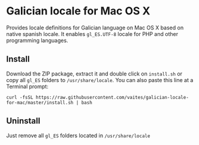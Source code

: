 Galician locale for Mac OS X
============================

Provides locale definitions for Galician language on Mac OS X based on native spanish locale. It enables `gl_ES.UTF-8` locale for PHP and other programming languages.

Install
-------

Download the ZIP package, extract it and double click on `install.sh` or copy all `gl_ES` folders to `/usr/share/locale`. You can also paste this line at a Terminal prompt:

    curl -fsSL https://raw.githubusercontent.com/vaites/galician-locale-for-mac/master/install.sh | bash

Uninstall
---------

Just remove all `gl_ES` folders located in `/usr/share/locale`
